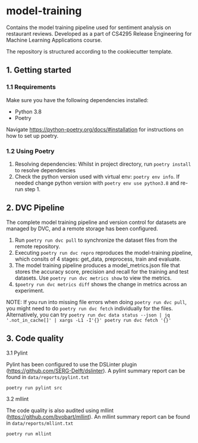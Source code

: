 # model-training

Contains the model training pipeline used for sentiment analysis on restaurant reviews. Developed as a part of CS4295 Release Engineering for Machine Learning Applications course.

The repository is structured according to the cookiecutter template.

## 1. Getting started

### 1.1 Requirements

Make sure you have the following dependencies installed:

- Python 3.8
- Poetry 

Navigate https://python-poetry.org/docs/#installation for instructions on how to set up poetry.

### 1.2 Using Poetry



1. Resolving dependencies: Whilst in project directory, run `poetry install` to resolve dependencies
2. Check the python version used with virtual env: `poetry env info`. If needed change python version with `poetry env use python3.8` and re-run step 1.


## 2. DVC Pipeline

The complete model training pipeline and version control for datasets are managed by DVC, and a remote storage has been configured. 

1. Run `poetry run dvc pull` to synchronize the dataset files from the remote repository.
2. Executing `poetry run dvc repro` reproduces the model-training pipeline, which consits of 4 stages: get_data, preprocess, train and evaluate.
3. The model training pipeline produces a model_metrics.json file that stores the accuracy score, precision and recall for the training and test datasets. Use `poetry run dvc metrics show` to view the metrics.
4. `$poetry run dvc metrics diff` shows the change in metrics across an experiment.

NOTE: If you run into missing file errors when doing `poetry run dvc pull`, you might need to do `poetry run dvc fetch` individually for the files. Alternatively, you can try ```poetry run dvc data status --json | jq '.not_in_cache[]' | xargs -L1 -I'{}' poetry run dvc fetch '{}'```


## 3. Code quality

3.1 Pylint

Pylint has been configured to use the DSLinter plugin (https://github.com/SERG-Delft/dslinter). A pylint summary report can be found in `data/reports/pylint.txt`

```
poetry run pylint src
```

3.2 mllint

The code quality is also audited using mllint (https://github.com/bvobart/mllint). An mllint summary report can be found in `data/reports/mllint.txt`

```
poetry run mllint 
```
